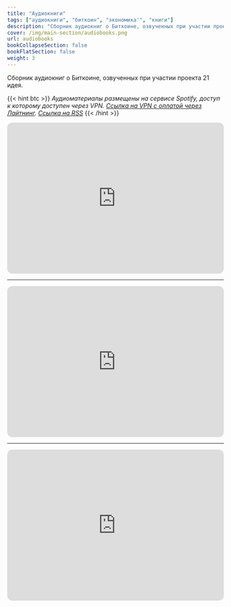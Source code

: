 ```yaml
---
title: "Аудиокниги"
tags: ["аудиокниги", "биткоин", "экономика'", "книги"]
description: "Сборник аудиокниг о Биткоине, озвученных при участии проекта 21 идея."
cover: /img/main-section/audiobooks.png
url: audiobooks
bookCollapseSection: false
bookFlatSection: false
weight: 3
---
```


Сборник аудиокниг о Биткоине, озвученных при участии проекта 21 идея.

{{< hint btc >}}
*Аудиоматериалы размещены на сервисе Spotify, доступ к которому доступен через VPN. [Ссылка на VPN с оплатой через Лайтнинг](https://lnvpn.net?ref=21). [Ссылка на RSS](https://anchor.fm/s/69c8de58/podcast/rss)*
{{< /hint >}}

<iframe style="border-radius:12px" src="https://open.spotify.com/embed/playlist/6wps9MF5J14jRf3qQwGcRW?utm_source=generator" width="100%" height="352" frameBorder="0" allowfullscreen="" allow="autoplay; clipboard-write; encrypted-media; fullscreen; picture-in-picture" loading="lazy"></iframe>

---

<iframe style="border-radius:12px" src="https://open.spotify.com/embed/playlist/0C5vGXMxonE0DDzUaAgyIO?utm_source=generator" width="100%" height="352" frameBorder="0" allowfullscreen="" allow="autoplay; clipboard-write; encrypted-media; fullscreen; picture-in-picture" loading="lazy"></iframe>

---

<iframe style="border-radius:12px" src="https://open.spotify.com/embed/playlist/6MzfgCM2U0gxylOgAtr7m7?utm_source=generator" width="100%" height="352" frameBorder="0" allowfullscreen="" allow="autoplay; clipboard-write; encrypted-media; fullscreen; picture-in-picture" loading="lazy"></iframe>